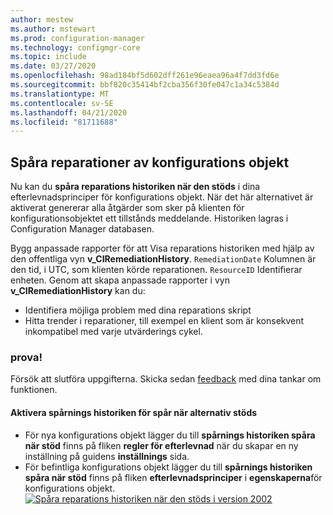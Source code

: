```yaml
---
author: mestew
ms.author: mstewart
ms.prod: configuration-manager
ms.technology: configmgr-core
ms.topic: include
ms.date: 03/27/2020
ms.openlocfilehash: 98ad184bf5d602dff261e96eaea96a4f7dd3fd6e
ms.sourcegitcommit: bbf820c35414bf2cba356f30fe047c1a34c5384d
ms.translationtype: MT
ms.contentlocale: sv-SE
ms.lasthandoff: 04/21/2020
ms.locfileid: "81711688"
---
```

## <a name="track-configuration-item-remediations"></a><a name="bkmk_track"></a>Spåra reparationer av konfigurations objekt
<!--42631411-->

Nu kan du **spåra reparations historiken när den stöds** i dina efterlevnadsprinciper för konfigurations objekt. När det här alternativet är aktiverat genererar alla åtgärder som sker på klienten för konfigurationsobjektet ett tillstånds meddelande. Historiken lagras i Configuration Manager databasen.

Bygg anpassade rapporter för att Visa reparations historiken med hjälp av den offentliga vyn **v_CIRemediationHistory**. `RemediationDate` Kolumnen är den tid, i UTC, som klienten körde reparationen. `ResourceID` Identifierar enheten. Genom att skapa anpassade rapporter i vyn **v_CIRemediationHistory** kan du:

- Identifiera möjliga problem med dina reparations skript
- Hitta trender i reparationer, till exempel en klient som är konsekvent inkompatibel med varje utvärderings cykel.

### <a name="try-it-out"></a>prova!

Försök att slutföra uppgifterna. Skicka sedan [feedback](../../technical-preview-2003.md#bkmk_feedback) med dina tankar om funktionen.

#### <a name="enable-the-track-remediation-history-when-supported-option"></a>Aktivera spårnings historiken för spår när alternativ stöds

- För nya konfigurations objekt lägger du till **spårnings historiken spåra när stöd** finns på fliken **regler för efterlevnad** när du skapar en ny inställning på guidens **inställnings** sida.
- För befintliga konfigurations objekt lägger du till **spårnings historiken spåra när stöd** finns på fliken **efterlevnadsprinciper** i **egenskaperna**för konfigurations objekt.
[![Spåra reparations historiken när den stöds i version 2002](../../media/4261411-remediation-history.png)](../../media/4261411-remediation-history.png#lightbox)
